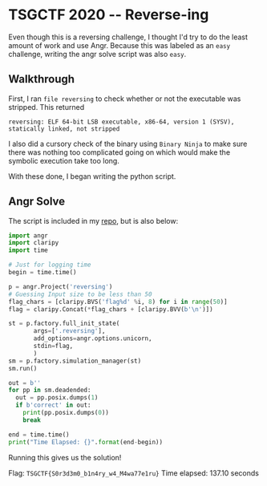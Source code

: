 # TSGCTF 2020 -- Reverse-ing

Even though this is a reversing challenge, I thought I'd try to do the least amount of work and use Angr. 
Because this was labeled as an `easy` challenge, writing the angr solve script was also `easy`.

## Walkthrough
First, I ran `file reversing` to check whether or not the executable was stripped. This returned
```
reversing: ELF 64-bit LSB executable, x86-64, version 1 (SYSV), statically linked, not stripped
```

I also did a cursory check of the binary using `Binary Ninja` to make sure there was nothing too complicated going on 
which would make the symbolic execution take too long.

With these done, I began writing the python script.

## Angr Solve
The script is included in my [repo](https://github.com/re-sejong/ctf_writeups/tree/master/TSGCTF2020/reverse-ing), but is also below:
```Python
import angr
import claripy
import time

# Just for logging time
begin = time.time()

p = angr.Project('reversing')
# Guessing Input size to be less than 50
flag_chars = [claripy.BVS('flag%d' %i, 8) for i in range(50)]
flag = claripy.Concat(*flag_chars + [claripy.BVV(b'\n')])

st = p.factory.full_init_state(
       args=['.reversing'],
       add_options=angr.options.unicorn,
       stdin=flag,
       )
sm = p.factory.simulation_manager(st)
sm.run()

out = b''
for pp in sm.deadended:
  out = pp.posix.dumps(1)
  if b'correct' in out:
    print(pp.posix.dumps(0))
    break

end = time.time()
print("Time Elapsed: {}".format(end-begin))
```
Running this gives us the solution!

Flag: `TSGCTF{S0r3d3m0_b1n4ry_w4_M4wa77e1ru}`
Time elapsed: 137.10 seconds
